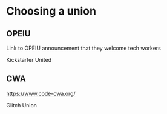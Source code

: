 # Choosing a union

## OPEIU

Link to OPEIU announcement that they welcome tech workers

Kickstarter United

## CWA

https://www.code-cwa.org/

Glitch Union

